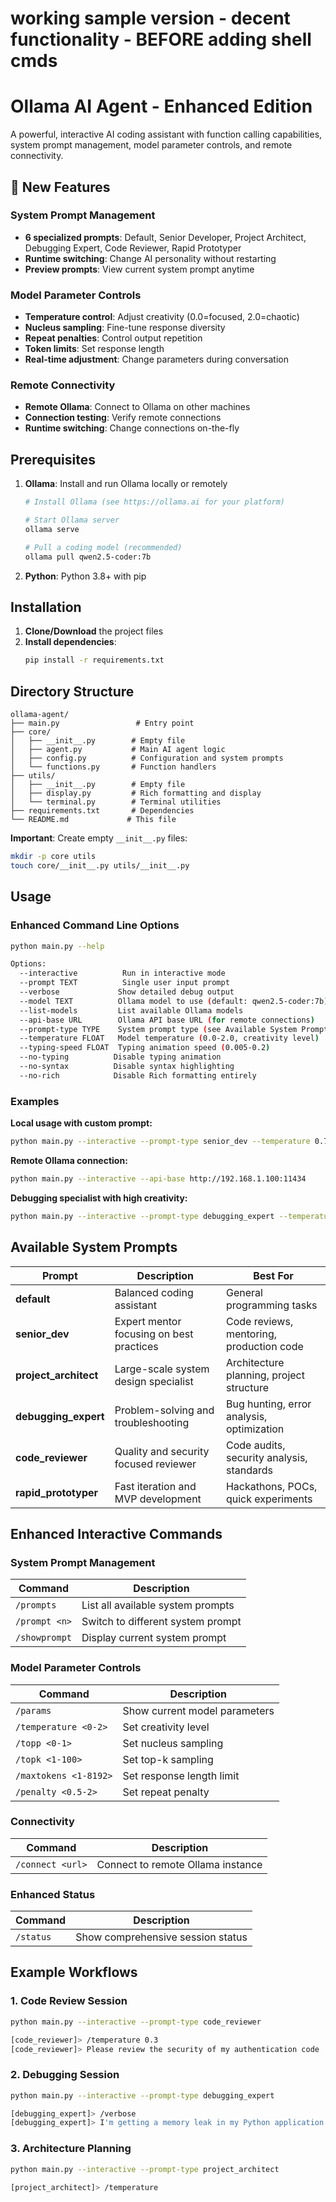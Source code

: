 # working sample version - decent functionality - BEFORE adding shell cmds
# Ollama AI Agent - Enhanced Edition

A powerful, interactive AI coding assistant with function calling capabilities, system prompt management, model parameter controls, and remote connectivity.

## 🚀 New Features

### System Prompt Management
- **6 specialized prompts**: Default, Senior Developer, Project Architect, Debugging Expert, Code Reviewer, Rapid Prototyper
- **Runtime switching**: Change AI personality without restarting
- **Preview prompts**: View current system prompt anytime

### Model Parameter Controls
- **Temperature control**: Adjust creativity (0.0=focused, 2.0=chaotic)
- **Nucleus sampling**: Fine-tune response diversity
- **Repeat penalties**: Control output repetition
- **Token limits**: Set response length
- **Real-time adjustment**: Change parameters during conversation

### Remote Connectivity
- **Remote Ollama**: Connect to Ollama on other machines
- **Connection testing**: Verify remote connections
- **Runtime switching**: Change connections on-the-fly

## Prerequisites

1. **Ollama**: Install and run Ollama locally or remotely
   ```bash
   # Install Ollama (see https://ollama.ai for your platform)
   
   # Start Ollama server
   ollama serve
   
   # Pull a coding model (recommended)
   ollama pull qwen2.5-coder:7b
   ```

2. **Python**: Python 3.8+ with pip

## Installation

1. **Clone/Download** the project files
2. **Install dependencies**:
   ```bash
   pip install -r requirements.txt
   ```

## Directory Structure

```
ollama-agent/
├── main.py                 # Entry point
├── core/
│   ├── __init__.py        # Empty file
│   ├── agent.py           # Main AI agent logic
│   ├── config.py          # Configuration and system prompts
│   └── functions.py       # Function handlers
├── utils/
│   ├── __init__.py        # Empty file
│   ├── display.py         # Rich formatting and display
│   └── terminal.py        # Terminal utilities
├── requirements.txt       # Dependencies
└── README.md             # This file
```

**Important**: Create empty `__init__.py` files:
```bash
mkdir -p core utils
touch core/__init__.py utils/__init__.py
```

## Usage

### Enhanced Command Line Options
```bash
python main.py --help

Options:
  --interactive          Run in interactive mode
  --prompt TEXT          Single user input prompt
  --verbose             Show detailed debug output
  --model TEXT          Ollama model to use (default: qwen2.5-coder:7b)
  --list-models         List available Ollama models
  --api-base URL        Ollama API base URL (for remote connections)
  --prompt-type TYPE    System prompt type (see Available System Prompts)
  --temperature FLOAT   Model temperature (0.0-2.0, creativity level)
  --typing-speed FLOAT  Typing animation speed (0.005-0.2)
  --no-typing          Disable typing animation
  --no-syntax          Disable syntax highlighting
  --no-rich            Disable Rich formatting entirely
```

### Examples

**Local usage with custom prompt:**
```bash
python main.py --interactive --prompt-type senior_dev --temperature 0.7
```

**Remote Ollama connection:**
```bash
python main.py --interactive --api-base http://192.168.1.100:11434
```

**Debugging specialist with high creativity:**
```bash
python main.py --interactive --prompt-type debugging_expert --temperature 1.2
```

## Available System Prompts

| Prompt | Description | Best For |
|--------|-------------|----------|
| **default** | Balanced coding assistant | General programming tasks |
| **senior_dev** | Expert mentor focusing on best practices | Code reviews, mentoring, production code |
| **project_architect** | Large-scale system design specialist | Architecture planning, project structure |
| **debugging_expert** | Problem-solving and troubleshooting | Bug hunting, error analysis, optimization |
| **code_reviewer** | Quality and security focused reviewer | Code audits, security analysis, standards |
| **rapid_prototyper** | Fast iteration and MVP development | Hackathons, POCs, quick experiments |

## Enhanced Interactive Commands

### System Prompt Management
| Command | Description |
|---------|-------------|
| `/prompts` | List all available system prompts |
| `/prompt <n>` | Switch to different system prompt |
| `/showprompt` | Display current system prompt |

### Model Parameter Controls
| Command | Description |
|---------|-------------|
| `/params` | Show current model parameters |
| `/temperature <0-2>` | Set creativity level |
| `/topp <0-1>` | Set nucleus sampling |
| `/topk <1-100>` | Set top-k sampling |
| `/maxtokens <1-8192>` | Set response length limit |
| `/penalty <0.5-2>` | Set repeat penalty |

### Connectivity
| Command | Description |
|---------|-------------|
| `/connect <url>` | Connect to remote Ollama instance |

### Enhanced Status
| Command | Description |
|---------|-------------|
| `/status` | Show comprehensive session status |

## Example Workflows

### 1. Code Review Session
```bash
python main.py --interactive --prompt-type code_reviewer

[code_reviewer]> /temperature 0.3
[code_reviewer]> Please review the security of my authentication code
```

### 2. Debugging Session
```bash
python main.py --interactive --prompt-type debugging_expert

[debugging_expert]> /verbose
[debugging_expert]> I'm getting a memory leak in my Python application
```

### 3. Architecture Planning
```bash
python main.py --interactive --prompt-type project_architect

[project_architect]> /temperature 
